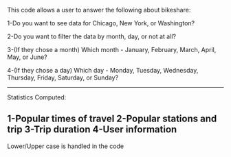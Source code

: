 This code allows a user to answer the following about bikeshare:


1-Do you want to see data for Chicago, New York, or Washington?

2-Do you want to filter the data by month, day, or not at all?

3-(If they chose a month) Which month - January, February, March, April, May, or June?

4-(If they chose a day) Which day - Monday, Tuesday, Wednesday, Thursday, Friday, Saturday, or Sunday?

-------------------------------------------------------------------------------------------------------------------------------
Statistics Computed:

1-Popular times of travel
2-Popular stations and trip
3-Trip duration
4-User information
-------------------------------------------------------------------------------------------------------------------------------
Lower/Upper case is handled in the code